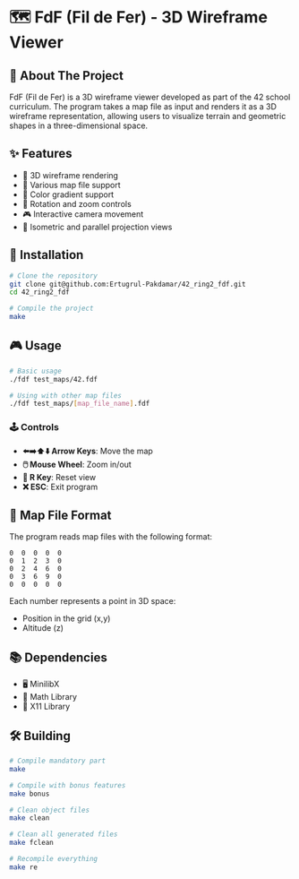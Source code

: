 # 🗺️ FdF (Fil de Fer) - 3D Wireframe Viewer

## 🎯 About The Project

FdF (Fil de Fer) is a 3D wireframe viewer developed as part of the 42 school curriculum. The program takes a map file as input and renders it as a 3D wireframe representation, allowing users to visualize terrain and geometric shapes in a three-dimensional space.

## ✨ Features

- 🎨 3D wireframe rendering
- 📄 Various map file support
- 🌈 Color gradient support
- 🔄 Rotation and zoom controls
- 🎮 Interactive camera movement
- 📐 Isometric and parallel projection views

## 🚀 Installation

```bash
# Clone the repository
git clone git@github.com:Ertugrul-Pakdamar/42_ring2_fdf.git
cd 42_ring2_fdf

# Compile the project
make
```

## 🎮 Usage

```bash
# Basic usage
./fdf test_maps/42.fdf

# Using with other map files
./fdf test_maps/[map_file_name].fdf
```

### 🕹️ Controls

- **⬅️➡️⬆️⬇️ Arrow Keys**: Move the map
- **🖱️ Mouse Wheel**: Zoom in/out
- **🔄 R Key**: Reset view
- **❌ ESC**: Exit program

## 📝 Map File Format

The program reads map files with the following format:
```
0  0  0  0  0
0  1  2  3  0
0  2  4  6  0
0  3  6  9  0
0  0  0  0  0
```

Each number represents a point in 3D space:
- Position in the grid (x,y)
- Altitude (z)

## 📚 Dependencies

- 🖥️ MinilibX
- 🧮 Math Library
- 🎨 X11 Library

## 🛠️ Building

```bash
# Compile mandatory part
make

# Compile with bonus features
make bonus

# Clean object files
make clean

# Clean all generated files
make fclean

# Recompile everything
make re
```
